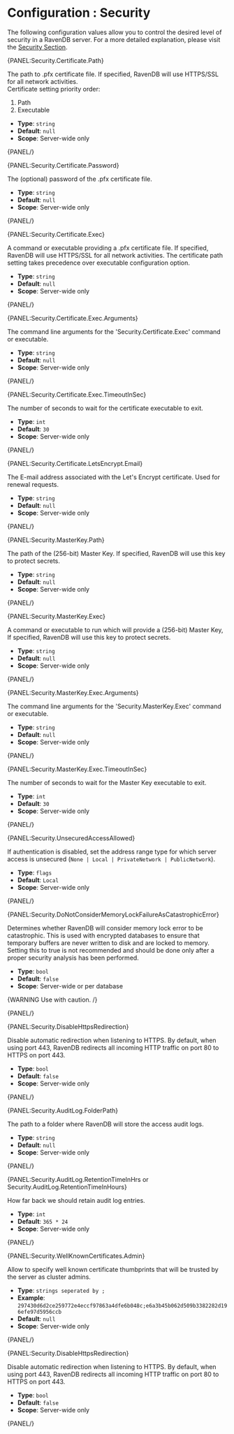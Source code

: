 # Configuration : Security

The following configuration values allow you to control the desired level of security in a RavenDB server. For a more detailed explanation, please visit the [Security Section](../security/overview).

{PANEL:Security.Certificate.Path}

The path to .pfx certificate file. If specified, RavenDB will use HTTPS/SSL for all network activities.   
Certificate setting priority order:   
1. Path   
2. Executable   

- **Type**: `string`
- **Default**: `null`
- **Scope**: Server-wide only

{PANEL/}

{PANEL:Security.Certificate.Password}

The (optional) password of the .pfx certificate file.

- **Type**: `string`
- **Default**: `null`
- **Scope**: Server-wide only

{PANEL/}

{PANEL:Security.Certificate.Exec}

A command or executable providing a .pfx certificate file. If specified, RavenDB will use HTTPS/SSL for all network activities. The certificate path setting takes precedence over executable configuration option.

- **Type**: `string`
- **Default**: `null`
- **Scope**: Server-wide only

{PANEL/}

{PANEL:Security.Certificate.Exec.Arguments}

The command line arguments for the 'Security.Certificate.Exec' command or executable.

- **Type**: `string`
- **Default**: `null`
- **Scope**: Server-wide only

{PANEL/}

{PANEL:Security.Certificate.Exec.TimeoutInSec}

The number of seconds to wait for the certificate executable to exit.

- **Type**: `int`
- **Default**: `30`
- **Scope**: Server-wide only

{PANEL/}

{PANEL:Security.Certificate.LetsEncrypt.Email}

The E-mail address associated with the Let's Encrypt certificate. Used for renewal requests.

- **Type**: `string`
- **Default**: `null`
- **Scope**: Server-wide only

{PANEL/}

{PANEL:Security.MasterKey.Path}

The path of the (256-bit) Master Key. If specified, RavenDB will use this key to protect secrets.

- **Type**: `string`
- **Default**: `null`
- **Scope**: Server-wide only

{PANEL/}

{PANEL:Security.MasterKey.Exec}

A command or executable to run which will provide a (256-bit) Master Key, If specified, RavenDB will use this key to protect secrets.

- **Type**: `string`
- **Default**: `null`
- **Scope**: Server-wide only

{PANEL/}

{PANEL:Security.MasterKey.Exec.Arguments}

The command line arguments for the 'Security.MasterKey.Exec' command or executable. 

- **Type**: `string`
- **Default**: `null`
- **Scope**: Server-wide only

{PANEL/}

{PANEL:Security.MasterKey.Exec.TimeoutInSec}

The number of seconds to wait for the Master Key executable to exit.

- **Type**: `int`
- **Default**: `30`
- **Scope**: Server-wide only

{PANEL/}

{PANEL:Security.UnsecuredAccessAllowed}

If authentication is disabled, set the address range type for which server access is unsecured (`None | Local | PrivateNetwork | PublicNetwork`).

- **Type**: `flags`
- **Default**: `Local`
- **Scope**: Server-wide only

{PANEL/}

{PANEL:Security.DoNotConsiderMemoryLockFailureAsCatastrophicError}

Determines whether RavenDB will consider memory lock error to be catastrophic. This is used with encrypted databases to ensure that temporary buffers are never written to disk and are locked to memory. Setting this to true is not recommended and should be done only after a proper security analysis has been performed.

- **Type**: `bool`
- **Default**: `false`
- **Scope**: Server-wide or per database

{WARNING Use with caution. /}

{PANEL/}

{PANEL:Security.DisableHttpsRedirection}

Disable automatic redirection when listening to HTTPS. By default, when using port 443, RavenDB redirects all incoming HTTP traffic on port 80 to HTTPS on port 443.

- **Type**: `bool`
- **Default**: `false`
- **Scope**: Server-wide only

{PANEL/}

{PANEL:Security.AuditLog.FolderPath}

The path to a folder where RavenDB will store the access audit logs.

- **Type**: `string`
- **Default**: `null`
- **Scope**: Server-wide only

{PANEL/}

{PANEL:Security.AuditLog.RetentionTimeInHrs or Security.AuditLog.RetentionTimeInHours}

How far back we should retain audit log entries.

- **Type**: `int`
- **Default**: `365 * 24`
- **Scope**: Server-wide only

{PANEL/}

{PANEL:Security.WellKnownCertificates.Admin}

Allow to specify well known certificate thumbprints that will be trusted by the server as cluster admins.

- **Type**: `strings seperated by ;`
- **Example**: `297430d6d2ce259772e4eccf97863a4dfe6b048c;e6a3b45b062d509b3382282d196efe97d5956ccb`
- **Default**: `null`
- **Scope**: Server-wide only

{PANEL/}

{PANEL:Security.DisableHttpsRedirection}

Disable automatic redirection when listening to HTTPS. By default, when using port 443, RavenDB redirects all incoming HTTP traffic on port 80 to HTTPS on port 443.

- **Type**: `bool`
- **Default**: `false`
- **Scope**: Server-wide only

{PANEL/}
